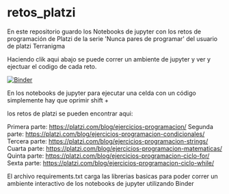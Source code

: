 # retos_platzi

En este repositorio guardo los Notebooks de jupyter con los retos de programación de Platzi de la serie 'Nunca pares de programar' del usuario de platzi Terranigma

Haciendo clik aqui abajo se puede correr un ambiente de jupyter y ver y ejectuar el codigo de cada reto. <br>

[![Binder](https://mybinder.org/badge_logo.svg)](https://mybinder.org/v2/gh/waco527/retos_platzi/master)


En los notebooks de jupyter para ejecutar una celda con un código simplemente hay que oprimir shift + 

los retos de platzi se pueden encontrar aqui: 

Primera parte: https://platzi.com/blog/ejercicios-programacion/
Segunda parte: https://platzi.com/blog/ejercicios-programacion-condicionales/
Tercera parte: https://platzi.com/blog/ejercicios-programacion-strings/
Cuarta parte: https://platzi.com/blog/ejercicios-programacion-matematicas/
Quinta parte: https://platzi.com/blog/ejercicios-programacion-ciclo-for/
Sexta parte: https://platzi.com/blog/ejercicios-programacion-ciclo-while/

El archivo requirements.txt carga las librerias basicas para poder correr un ambiente interactivo de los notebooks de jupyter utilizando Binder
